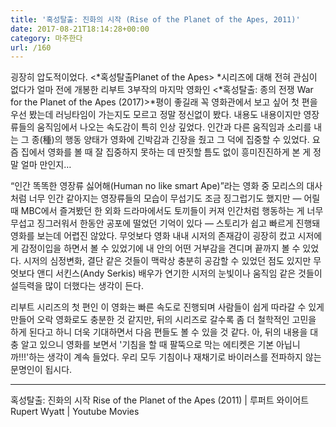 ```yaml
---
title: '혹성탈출: 진화의 시작 (Rise of the Planet of the Apes, 2011)'
date: 2017-08-21T18:14:28+00:00
category: 마주한다
url: /160
---
```


굉장히 압도적이었다. <*혹성탈출Planet of the Apes> *시리즈에 대해 전혀 관심이 없다가 얼마 전에 개봉한 리부트 3부작의 마지막 영화인 <*혹성탈출: 종의 전쟁 War for the Planet of the Apes (2017)>*평이 좋길래 꼭 영화관에서 보고 싶어 첫 편을 우선 봤는데 러닝타임이 가는지도 모르고 정말 정신없이 봤다. 내용도 내용이지만 영장류들의 움직임에서 나오는 속도감이 특히 인상 깊었다. 인간과 다른 움직임과 소리를 내는 그 종(種)의 행동 양태가 영화에 긴박감과 긴장을 줬고 그 덕에 집중할 수 있었다. 요즘 집에서 영화를 볼 때 잘 집중하지 못하는 데 딴짓할 틈도 없이 흥미진진하게 본 게 정말 얼마 만인지&#8230;

&#8220;인간 똑똑한 영장류 싫어해(Human no like smart Ape)&#8221;라는 영화 중 모리스의 대사처럼 너무 인간 같아지는 영장류들의 모습이 무섭기도 조금 징그럽기도 했지만 — 어릴때 MBC에서 즐겨봤던 한 외화 드라마에서도 토끼들이 커져 인간처럼 행동하는 게 너무 무섭고 징그러워서 한동안 공포에 떨었던 기억이 있다 — 스토리가 쉽고 빠르게 진행돼 영화를 보는데 어렵진 않았다. 무엇보다 영화 내내 시저의 존재감이 굉장히 컸고 시저에게 감정이입을 하면서 볼 수 있었기에 내 안의 어떤 거부감을 견디며 끝까지 볼 수 있었다. 시저의 심정변화, 결단 같은 것들이 맥락상 충분히 공감할 수 있었던 점도 있지만 무엇보다 앤디 서킨스(Andy Serkis) 배우가 연기한 시저의 눈빛이나 움직임 같은 것들이 설득력을 많이 더했다는 생각이 든다.

리부트 시리즈의 첫 편인 이 영화는 빠른 속도로 진행되며 사람들이 쉽게 따라갈 수 있게 만들어 오락 영화로도 충분한 것 같지만, 뒤의 시리즈로 갈수록 좀 더 철학적인 고민을 하게 된다고 하니 더욱 기대하면서 다음 편들도 볼 수 있을 것 같다. 아, 뒤의 내용을 대충 알고 있으니 영화를 보면서 '기침을 할 때 팔뚝으로 막는 에티켓은 기본 아닙니까!!!'하는 생각이 계속 들었다. 우리 모두 기침이나 재채기로 바이러스를 전파하지 않는 문명인이 됩시다.

---

혹성탈출: 진화의 시작 Rise of the Planet of the Apes (2011) | 루퍼트 와이어트 Rupert Wyatt | Youtube Movies
